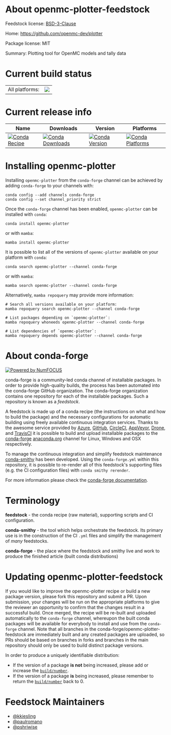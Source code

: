 About openmc-plotter-feedstock
==============================

Feedstock license: [BSD-3-Clause](https://github.com/conda-forge/openmc-plotter-feedstock/blob/main/LICENSE.txt)

Home: https://github.com/openmc-dev/plotter

Package license: MIT

Summary: Plotting tool for OpenMC models and tally data

Current build status
====================


<table><tr><td>All platforms:</td>
    <td>
      <a href="https://dev.azure.com/conda-forge/feedstock-builds/_build/latest?definitionId=16321&branchName=main">
        <img src="https://dev.azure.com/conda-forge/feedstock-builds/_apis/build/status/openmc-plotter-feedstock?branchName=main">
      </a>
    </td>
  </tr>
</table>

Current release info
====================

| Name | Downloads | Version | Platforms |
| --- | --- | --- | --- |
| [![Conda Recipe](https://img.shields.io/badge/recipe-openmc--plotter-green.svg)](https://anaconda.org/conda-forge/openmc-plotter) | [![Conda Downloads](https://img.shields.io/conda/dn/conda-forge/openmc-plotter.svg)](https://anaconda.org/conda-forge/openmc-plotter) | [![Conda Version](https://img.shields.io/conda/vn/conda-forge/openmc-plotter.svg)](https://anaconda.org/conda-forge/openmc-plotter) | [![Conda Platforms](https://img.shields.io/conda/pn/conda-forge/openmc-plotter.svg)](https://anaconda.org/conda-forge/openmc-plotter) |

Installing openmc-plotter
=========================

Installing `openmc-plotter` from the `conda-forge` channel can be achieved by adding `conda-forge` to your channels with:

```
conda config --add channels conda-forge
conda config --set channel_priority strict
```

Once the `conda-forge` channel has been enabled, `openmc-plotter` can be installed with `conda`:

```
conda install openmc-plotter
```

or with `mamba`:

```
mamba install openmc-plotter
```

It is possible to list all of the versions of `openmc-plotter` available on your platform with `conda`:

```
conda search openmc-plotter --channel conda-forge
```

or with `mamba`:

```
mamba search openmc-plotter --channel conda-forge
```

Alternatively, `mamba repoquery` may provide more information:

```
# Search all versions available on your platform:
mamba repoquery search openmc-plotter --channel conda-forge

# List packages depending on `openmc-plotter`:
mamba repoquery whoneeds openmc-plotter --channel conda-forge

# List dependencies of `openmc-plotter`:
mamba repoquery depends openmc-plotter --channel conda-forge
```


About conda-forge
=================

[![Powered by
NumFOCUS](https://img.shields.io/badge/powered%20by-NumFOCUS-orange.svg?style=flat&colorA=E1523D&colorB=007D8A)](https://numfocus.org)

conda-forge is a community-led conda channel of installable packages.
In order to provide high-quality builds, the process has been automated into the
conda-forge GitHub organization. The conda-forge organization contains one repository
for each of the installable packages. Such a repository is known as a *feedstock*.

A feedstock is made up of a conda recipe (the instructions on what and how to build
the package) and the necessary configurations for automatic building using freely
available continuous integration services. Thanks to the awesome service provided by
[Azure](https://azure.microsoft.com/en-us/services/devops/), [GitHub](https://github.com/),
[CircleCI](https://circleci.com/), [AppVeyor](https://www.appveyor.com/),
[Drone](https://cloud.drone.io/welcome), and [TravisCI](https://travis-ci.com/)
it is possible to build and upload installable packages to the
[conda-forge](https://anaconda.org/conda-forge) [anaconda.org](https://anaconda.org/)
channel for Linux, Windows and OSX respectively.

To manage the continuous integration and simplify feedstock maintenance
[conda-smithy](https://github.com/conda-forge/conda-smithy) has been developed.
Using the ``conda-forge.yml`` within this repository, it is possible to re-render all of
this feedstock's supporting files (e.g. the CI configuration files) with ``conda smithy rerender``.

For more information please check the [conda-forge documentation](https://conda-forge.org/docs/).

Terminology
===========

**feedstock** - the conda recipe (raw material), supporting scripts and CI configuration.

**conda-smithy** - the tool which helps orchestrate the feedstock.
                   Its primary use is in the construction of the CI ``.yml`` files
                   and simplify the management of *many* feedstocks.

**conda-forge** - the place where the feedstock and smithy live and work to
                  produce the finished article (built conda distributions)


Updating openmc-plotter-feedstock
=================================

If you would like to improve the openmc-plotter recipe or build a new
package version, please fork this repository and submit a PR. Upon submission,
your changes will be run on the appropriate platforms to give the reviewer an
opportunity to confirm that the changes result in a successful build. Once
merged, the recipe will be re-built and uploaded automatically to the
`conda-forge` channel, whereupon the built conda packages will be available for
everybody to install and use from the `conda-forge` channel.
Note that all branches in the conda-forge/openmc-plotter-feedstock are
immediately built and any created packages are uploaded, so PRs should be based
on branches in forks and branches in the main repository should only be used to
build distinct package versions.

In order to produce a uniquely identifiable distribution:
 * If the version of a package **is not** being increased, please add or increase
   the [``build/number``](https://docs.conda.io/projects/conda-build/en/latest/resources/define-metadata.html#build-number-and-string).
 * If the version of a package **is** being increased, please remember to return
   the [``build/number``](https://docs.conda.io/projects/conda-build/en/latest/resources/define-metadata.html#build-number-and-string)
   back to 0.

Feedstock Maintainers
=====================

* [@kkiesling](https://github.com/kkiesling/)
* [@paulromano](https://github.com/paulromano/)
* [@pshriwise](https://github.com/pshriwise/)

